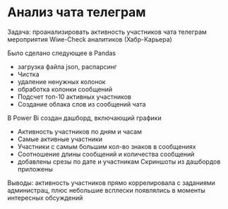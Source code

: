 # Анализ чата телеграм

Задача: проанализировать активность участников чата телеграм мероприятия Wiиe-Check аналитиков (Хабр-Карьера)

Было сделано следующее
в Pandas
- загрузка файла json, распарсинг
- Чистка
- удаление ненужных колонок
- обработка колонки сообщений
- Подсчет топ-10 активных участников
- Создание облака слов из сообщений чата

В Power Bi создан дашборд, включающий графики
- Активность участников по дням и часам
- Самые активные участники
- Участники с самым большим кол-во знаков в сообщениях
- Соотношение длины сообщений и количества сообщений
- добавлены срезы по дате и участникам
Скриншоты из дашбордов приложены

Выводы: активность участников прямо коррелировала с заданиями администрац, плюс небольшие всплески появлялись в моменты интересных обсуждений
